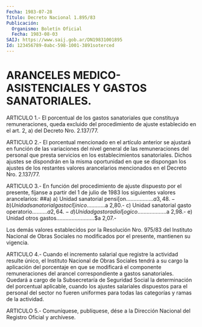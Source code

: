 ```yaml
---
Fecha: 1983-07-28
Título: Decreto Nacional 1.895/83
Publicación:
  Organismo: Boletín Oficial
  Fecha: 1983-08-03
SAIJ: https://www.saij.gob.ar/DN19831001895
Id: 123456789-0abc-598-1001-3891soterced
---
```

# ARANCELES MEDICO-ASISTENCIALES Y GASTOS SANATORIALES.

<a id="1"></a>
ARTICULO    1.-  El  porcentual  de  los  gastos  sanatoriales  que constituya remuneraciones,  queda  excluido  del  procedimiento  de ajuste  establecido  en  el  art.  2, a) del Decreto Nro. 2.137/77.

<a id="2"></a>
ARTICULO  2.-  El  porcentual mencionado en el artículo anterior se ajustará en función  de  las  variaciones  del nivel general de las remuneraciones del personal que presta servicios en los establecimientos sanatoriales. Dichos ajustes  se  dispondrán en la misma oportunidad en que se dispongan los ajustes de  los restantes valores  arancelarios  mencionados  en  el  Decreto  Nro. 2.137/77.

<a id="3"></a>
ARTICULO  3.-  En función del procedimiento de ajuste dispuesto por el  presente,  fíjanse  a  partir  del  1  de  julio  de  1983  los siguientes valores arancelarios: ##a) a) Unidad sanatorial pensi[on..................$a  3,48.- b) Unidad sanatorial gasto cl[inico............$a  2,80.- c) Unidad sanatorial gasto operatorio..........$a  2,64.- d) Unidad gasto radiol[ogico...................$a  2,98.- e) Unidad otros  gastos.........................$a   2,07.-

Los  demás valores establecidos por la Resolución Nro.  975/83  del Instituto   Nacional  de  Obras  Sociales  no  modificados  por  el presente, mantienen su vigencia.

<a id="4"></a>
ARTICULO   4.-  Cuando  el  incremento  salarial  que  registre  la actividad resulte  único,  el  Instituto Nacional de Obras Sociales tendrá  a  su  cargo  la  aplicación   del  porcentaje  en  que  se modificará el componente remuneraciones del arancel correspondiente  a  gastos sanatoriales.  Quedará  a  cargo  de  la Subsecretaría de Seguridad  Social  la determinación del porcentual aplicable,  cuando  los  ajustes  salariales   dispuestos  para  el personal del sector no fueren uniformes para todas  las  categorías y ramas de la actividad.

<a id="5"></a>
ARTICULO  5.- Comuníquese, publíquese, dése a la Dirección Nacional del Registro Oficial y archívese.